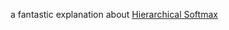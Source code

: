 a fantastic explanation about [Hierarchical Softmax](http://building-babylon.net/2017/08/01/hierarchical-softmax) 

